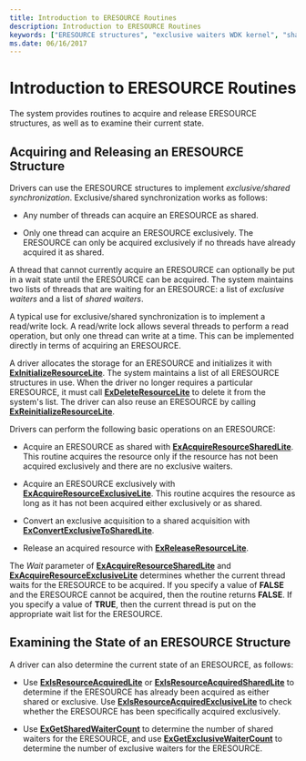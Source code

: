 ```yaml
---
title: Introduction to ERESOURCE Routines
description: Introduction to ERESOURCE Routines
keywords: ["ERESOURCE structures", "exclusive waiters WDK kernel", "shared waiters WDK kernel", "exclusive/shared synchronization WDK kernel", "synchronization WDK kernel , exclusive/shared", "waiters WDK kernel"]
ms.date: 06/16/2017
---
```


# Introduction to ERESOURCE Routines

The system provides routines to acquire and release ERESOURCE structures, as well as to examine their current state.

## Acquiring and Releasing an ERESOURCE Structure

Drivers can use the ERESOURCE structures to implement *exclusive/shared synchronization*. Exclusive/shared synchronization works as follows:

- Any number of threads can acquire an ERESOURCE as shared.

- Only one thread can acquire an ERESOURCE exclusively. The ERESOURCE can only be acquired exclusively if no threads have already acquired it as shared.

A thread that cannot currently acquire an ERESOURCE can optionally be put in a wait state until the ERESOURCE can be acquired. The system maintains two lists of threads that are waiting for an ERESOURCE: a list of *exclusive waiters* and a list of *shared waiters*.

A typical use for exclusive/shared synchronization is to implement a read/write lock. A read/write lock allows several threads to perform a read operation, but only one thread can write at a time. This can be implemented directly in terms of acquiring an ERESOURCE.

A driver allocates the storage for an ERESOURCE and initializes it with [**ExInitializeResourceLite**](/windows-hardware/drivers/ddi/wdm/nf-wdm-exinitializeresourcelite). The system maintains a list of all ERESOURCE structures in use. When the driver no longer requires a particular ERESOURCE, it must call [**ExDeleteResourceLite**](/windows-hardware/drivers/ddi/wdm/nf-wdm-exdeleteresourcelite) to delete it from the system's list. The driver can also reuse an ERESOURCE by calling [**ExReinitializeResourceLite**](/windows-hardware/drivers/ddi/wdm/nf-wdm-exreinitializeresourcelite).

Drivers can perform the following basic operations on an ERESOURCE:

- Acquire an ERESOURCE as shared with [**ExAcquireResourceSharedLite**](/windows-hardware/drivers/ddi/wdm/nf-wdm-exacquireresourcesharedlite). This routine acquires the resource only if the resource has not been acquired exclusively and there are no exclusive waiters.

- Acquire an ERESOURCE exclusively with [**ExAcquireResourceExclusiveLite**](/windows-hardware/drivers/ddi/wdm/nf-wdm-exacquireresourceexclusivelite). This routine acquires the resource as long as it has not been acquired either exclusively or as shared.

- Convert an exclusive acquisition to a shared acquisition with [**ExConvertExclusiveToSharedLite**](/windows-hardware/drivers/ddi/wdm/nf-wdm-exconvertexclusivetosharedlite).

- Release an acquired resource with [**ExReleaseResourceLite**](/windows-hardware/drivers/ddi/wdm/nf-wdm-exreleaseresourcelite).

The *Wait* parameter of [**ExAcquireResourceSharedLite**](/windows-hardware/drivers/ddi/wdm/nf-wdm-exacquireresourcesharedlite) and [**ExAcquireResourceExclusiveLite**](/windows-hardware/drivers/ddi/wdm/nf-wdm-exacquireresourceexclusivelite) determines whether the current thread waits for the ERESOURCE to be acquired. If you specify a value of **FALSE** and the ERESOURCE cannot be acquired, then the routine returns **FALSE**. If you specify a value of **TRUE**, then the current thread is put on the appropriate wait list for the ERESOURCE.

## Examining the State of an ERESOURCE Structure

A driver can also determine the current state of an ERESOURCE, as follows:

- Use [**ExIsResourceAcquiredLite**](/previous-versions/windows/hardware/drivers/ff545466(v=vs.85)) or [**ExIsResourceAcquiredSharedLite**](/windows-hardware/drivers/ddi/wdm/nf-wdm-exisresourceacquiredsharedlite) to determine if the ERESOURCE has already been acquired as either shared or exclusive. Use [**ExIsResourceAcquiredExclusiveLite**](/windows-hardware/drivers/ddi/wdm/nf-wdm-exisresourceacquiredexclusivelite) to check whether the ERESOURCE has been specifically acquired exclusively.

- Use [**ExGetSharedWaiterCount**](/windows-hardware/drivers/ddi/wdm/nf-wdm-exgetsharedwaitercount) to determine the number of shared waiters for the ERESOURCE, and use [**ExGetExclusiveWaiterCount**](/windows-hardware/drivers/ddi/wdm/nf-wdm-exgetexclusivewaitercount) to determine the number of exclusive waiters for the ERESOURCE.
